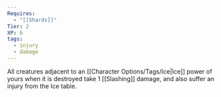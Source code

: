 ```yaml
---
Requires:
  - "[[Shards]]"
Tier: 2
XP: 6
tags:
  - injury
  - damage
---
```

All creatures adjacent to an [[Character Options/Tags/Ice|Ice]] power of yours when it is destroyed take 1 [[Slashing]] damage, and also suffer an injury from the Ice table.